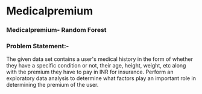 # Medicalpremium
### Medicalpremium- Random Forest

### Problem Statement:-
The given data set contains a user's medical history in the form of whether they have a specific condition or not, their age, height, weight, etc along with the premium they have to pay in INR for insurance. Perform an exploratory data analysis to determine what factors play an important role in determining the premium of the user.




